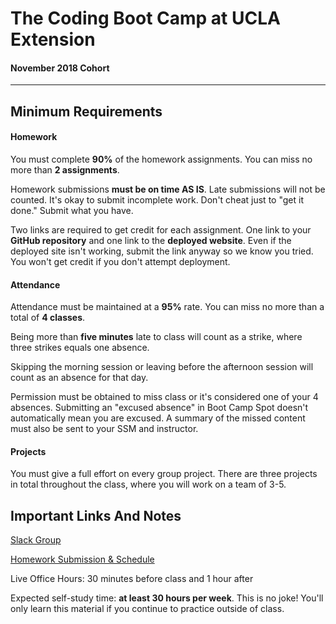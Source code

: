 # The Coding Boot Camp at UCLA Extension

#### November 2018 Cohort 

-----------------------------------------

## Minimum Requirements

#### Homework

You must complete **90%** of the homework assignments. You can miss no more than **2 assignments**.

Homework submissions **must be on time AS IS**. Late submissions will not be counted. It's okay to submit incomplete work. Don't cheat just to "get it done." Submit what you have.

Two links are required to get credit for each assignment. One link to your **GitHub repository** and one link to the **deployed website**. Even if the deployed site isn't working, submit the link anyway so we know you tried. You won't get credit if you don't attempt deployment.

#### Attendance

Attendance must be maintained at a **95%** rate. You can miss no more than a total of **4 classes**.

Being more than **five minutes** late to class will count as a strike, where three strikes equals one absence.

Skipping the morning session or leaving before the afternoon session will count as an absence for that day.

Permission must be obtained to miss class or it's considered one of your 4 absences. Submitting an "excused absence" in Boot Camp Spot doesn't automatically mean you are excused. A summary of the missed content must also be sent to your SSM and instructor.

#### Projects

You must give a full effort on every group project. There are three projects in total throughout the class, where you will work on a team of 3-5.

## Important Links And Notes

[Slack Group](https://uclawes201811fsf3-ft.slack.com)

[Homework Submission & Schedule](http://bootcampspot.com)

Live Office Hours: 30 minutes before class and 1 hour after

Expected self-study time: **at least 30 hours per week**. This is no joke! You'll only learn this material if you continue to practice outside of class.
